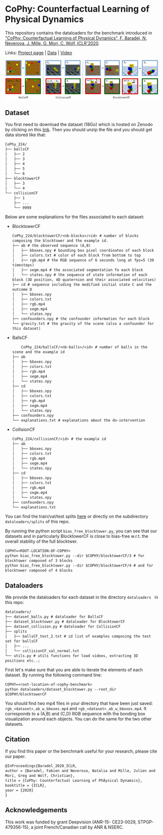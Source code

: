 # CoPhy: Counterfactual Learning of Physical Dynamics

This repository contains the dataloaders for the benchmark introduced in ["CoPhy: Counterfactual Learning of Physical Dynamics", F. Baradel, N. Neverova, J. Mille, G. Mori, C. Wolf, ICLR'2020](https://arxiv.org/abs/1909.12000).

Links: [Project page](https://projet.liris.cnrs.fr/cophy/) | [Data](https://zenodo.org/record/3674790#.XotcTtMza-o) | [Video](https://youtu.be/HHbBJK6F8nE)

<img src="teaser.png" width="800"/>

## Dataset
You first need to download the dataset (18Go) which is hosted on Zenodo by clicking on this [link](https://zenodo.org/record/3674790/files/cophy_224.tar.gz?download=1).
Then you should unzip the file and you should get data stored like that:
```
CoPhy_224/
├── ballsCF
│   ├── 2
│   ├── 3
│   ├── 4
│   ├── 5
│   └── 6
├── blocktowerCF
│   ├── 3
│   └── 4
└── collisionCF
    ├── 1
    ├── ...
    └── 9999
```

Below are some explanations for the files associated to each dataset:
* BlocktowerCF
    ```
    CoPhy_224/blocktowerCF/<nb-blocks>/<id> # number of blocks composing the blocktower and the example id. 
    ├── ab # the observed sequence (A,B)
    │   ├── bboxes.npy # bounding box pixel coordinates of each block
    │   ├── colors.txt # color of each block from bottom to top
    │   ├── rgb.mp4 # the RGB sequence of 6 seconds long at fps=5 (30 timesteps)
    │   ├── segm.mp4 # the associated segmentation fo each block
    │   └── states.npy # the sequence of state information of each block (3D position, 4D quaternion and their associated velocities)
    ├── cd # sequence including the modified initial state C and the outcome D
    │   ├── bboxes.npy
    │   ├── colors.txt
    │   ├── rgb.mp4
    │   ├── segm.mp4
    │   └── states.npy
    ├── confounders.npy # the confounder information for each block
    └── gravity.txt # the gravity of the scene (also a confounder for this dataset) 
    ```
* BallsCF
    ```
        CoPhy_224/ballsCF/<nb-balls>/<id> # number of balls in the scene and the example id
    ├── ab
    │   ├── bboxes.npy
    │   ├── colors.txt
    │   ├── rgb.mp4
    │   ├── segm.mp4
    │   └── states.npy
    ├── cd
    │   ├── bboxes.npy
    │   ├── colors.txt
    │   ├── rgb.mp4
    │   ├── segm.mp4
    │   └── states.npy
    ├── confounders.npy
    └── explanations.txt # explanations about the do-intervention
    ```
* CollisionCF
    ```
    CoPhy_224/collisionCF/<id> # the example id
    ├── ab
    │   ├── bboxes.npy
    │   ├── colors.txt
    │   ├── rgb.mp4
    │   ├── segm.mp4
    │   └── states.npy
    ├── cd
    │   ├── bboxes.npy
    │   ├── colors.txt
    │   ├── rgb.mp4
    │   ├── segm.mp4
    │   └── states.npy
    ├── confounders.npy
    └── explanations.txt
    ```

You can find the train/val/test splits [here](https://zenodo.org/record/3674790/files/splits.zip?download=1) or directly on the subdirectory ```dataloaders/splits``` of this repo.

By running the python script ```bias_free_blocktower.py```, you can see that our datasets and in particularly BlocktowerCF is close to bias-free w.r.t. the overall stability of the full blocktwer.
```
COPHY=<ROOT-LOCATION-OF-COPHY>
python bias_free_blocktower.py --dir $COPHY/blocktowerCF/3 # for blocktower composed of 3 blocks
python bias_free_blocktower.py --dir $COPHY/blocktowerCF/4 # and for blocktower composed of 4 blocks
```

## Dataloaders
We provide the dataloaders for each dataset in the directory ```dataloaders ``` in this repo:
```
dataloaders/
├── dataset_balls.py # dataloader for BallsCF
├── dataset_blocktower.py # dataloader for BlocktowerCF
├── dataset_collision.py # dataloader for CollisionCF
├── splits
│   ├── ballsCF_test_2.txt # id list of examples composing the test set for ballsCF
│   ├── ...
│   └── collisionCF_val_normal.txt
└── utils.py # utils functions for load videos, extracting 3D positions etc..;
```
First let's make sure that you are able to iterate the elements of each dataset.
By running the following command line:
```
COPHY=<root-location-of-cophy-benchmark>
python dataloaders/dataset_blocktower.py --root_dir $COPHY/blocktowerCF
```
You should find two mp4 files in your directory that have been just saved: ```rgb_<dataset>_ab_w_bboxes.mp4``` and ```rgb_<dataset>_ab_w_bboxes.mp4```.
It corresponds to a (A,B) and (C,D) RGB sequence with the bonding box visualization around each objects.
You can do the same for the two other datasets.

## Citation
If you find this paper or the benchmark useful for your research, please cite our paper.
```
@InProceedings{Baradel_2020_ICLR,
author = {Baradel, Fabien and Neverova, Natalia and Mille, Julien and Mori, Greg and Wolf, Christian},
title = {CoPhy: Counterfactual Learning of PhÂysical Dynamics},
booktitle = {ICLR},
year = {2020}
}
```

## Acknowledgements
This work was funded by grant Deepvision (ANR-15- CE23-0029, STPGP-479356-15), a joint French/Canadian call by ANR & NSERC.

